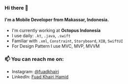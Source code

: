 ### Hi there 👋

#### I'm a Mobile Developer from Makassar, Indonesia.

- I'm currently working at **Octopus Indonesia**
- I use daily: `.kt`, `.java`, `.swift`
- Familiar with `.xml`, `Constraint`, `Storyboard`, `XIB`, `SwiftUI`
- For Design Pattern I use MVC, MVP, MVVM

### 📫 You can reach me on:
* Instagram: [@fuadkhairi](https://www.instagram.com/fuadkhairi/)
* LinkedIn: [Fuad Khairi Hamid](https://www.linkedin.com/in/fuadkhairi/)
